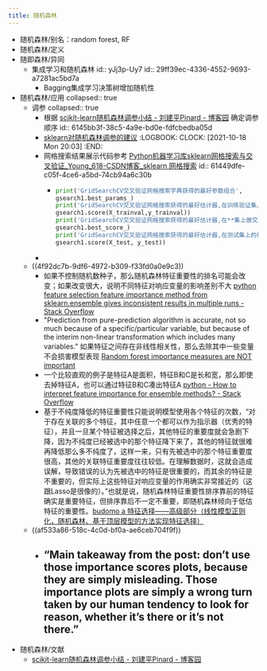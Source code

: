 ```yaml
---
title: 随机森林
---
```


- 随机森林/别名：random forest, RF
- 随机森林/定义
- 随即森林/异同
	- 集成学习和随机森林
	  id:: yJj3p-Uy7
	  id:: 29ff39ec-4336-4552-9693-a7281ac5bd7a
		- Bagging集成学习决策树增加随机性
- 随机森林/应用
  collapsed:: true
	- 调参
	  collapsed:: true
		- 根据 [scikit-learn随机森林调参小结 - 刘建平Pinard - 博客园](https://www.cnblogs.com/pinard/p/6160412.html) 确定调参顺序
		  id:: 6145bb3f-38c5-4a9e-bd0e-fdfcbedba05d
		- [sklearn对随机森林调参的建议](https://hyp.is/9wB_zjAKEeyiJKcPx5SlzQ/scikit-learn.org/stable/modules/ensemble.html)
		  :LOGBOOK:
		  CLOCK: [2021-10-18 Mon 20:03]
		  :END:
		- 网格搜索结果展示代码参考 [Python机器学习库sklearn网格搜索与交叉验证_Young_618-CSDN博客_sklearn 网格搜索](https://blog.csdn.net/cymy001/article/details/78578665)
		  id:: 61449dfe-c05f-4ce6-a5bd-74cb94a6c30b
			- ``` python
			  print('GridSearchCV交叉验证网格搜索字典获得的最好参数组合',
			  gsearch1.best_params_)
			  print('GridSearchCV交叉验证网格搜索获得的最好估计器,在训练验证集上没做交叉验证的得分',
			  gsearch1.score(X_trainval,y_trainval))
			  print('GridSearchCV交叉验证网格搜索获得的最好估计器,在**集上做交叉验证的平均得分',
			  gsearch1.best_score_)
			  print('GridSearchCV交叉验证网格搜索获得的最好估计器,在测试集上的得分',
			  gsearch1.score(X_test, y_test))
			  
			  ```
		-
	- ((4f92dc7b-9df6-4972-b309-f33fd0a0e9c3))
		- 如果不控制随机数种子，那么随机森林特征重要性的排名可能会改变；如果改变很大，说明不同特征对响应变量的影响差别不大 [python feature selection feature importance method from sklearn.ensemble gives inconsistent results in multiple runs - Stack Overflow](https://stackoverflow.com/questions/57664705/python-feature-selection-feature-importance-method-from-sklearn-ensemble-gives-i)
		- "Prediction from pure-prediction algorithm is accurate, not so much because of a specific/particular variable, but because of the interim non-linear transformation which includes many variables." 如果特征之间存在非线性相关性，那么去除其中一些变量不会损害模型表现 [Random forest importance measures are NOT important](https://eranraviv.com/random-forest-importance-measures-are-not-important/)
		- 一个比较直观的例子是特征A是面积，特征B和C是长和宽，那么即使去掉特征A，也可以通过特征B和C凑出特征A [python - How to interpret feature importance for ensemble methods? - Stack Overflow](https://stackoverflow.com/questions/43637662/how-to-interpret-feature-importance-for-ensemble-methods)
		- 基于不纯度降低的特征重要性只能说明模型使用各个特征的次数，“对于存在关联的多个特征，其中任意一个都可以作为指示器（优秀的特征），并且一旦某个特征被选择之后，其他特征的重要度就会急剧下降，因为不纯度已经被选中的那个特征降下来了，其他的特征就很难再降低那么多不纯度了，这样一来，只有先被选中的那个特征重要度很高，其他的关联特征重要度往往较低。在理解数据时，这就会造成误解，导致错误的认为先被选中的特征是很重要的，而其余的特征是不重要的，但实际上这些特征对响应变量的作用确实非常接近的（这跟Lasso是很像的）。”也就是说，随机森林特征重要性排序靠前的特征确实是重要特征，但排序靠后不一定不重要，即随机森林倾向于低估特征的重要性。[budomo a 特征选择——高级部分（线性模型正则化，随机森林、基于顶层模型的方法实现特征选择）](https://zhuanlan.zhihu.com/p/141704199)
	- ((af533a86-518c-4c0d-bf0a-ae6ceb704f9f))
		- “Main takeaway from the post: don’t use those importance scores plots, because they are simply misleading. Those importance plots are simply a wrong turn taken by our human tendency to look for reason, whether it’s there or it’s not there.”
			-
- 随机森林/文献
	- [scikit-learn随机森林调参小结 - 刘建平Pinard - 博客园](https://www.cnblogs.com/pinard/p/6160412.html)